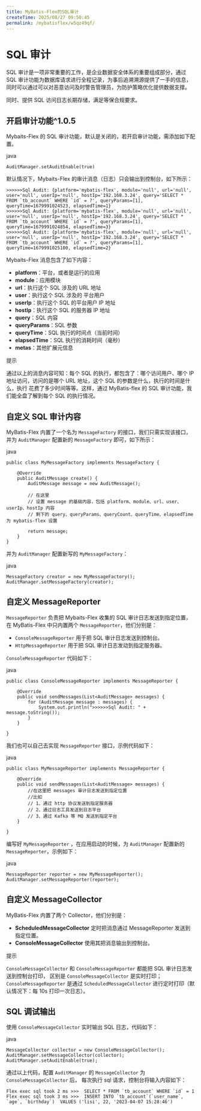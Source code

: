 ```yaml
---
title: MyBatis-Flex的SQL审计
createTime: 2025/08/27 09:50:45
permalink: /mybatisflex/w5qz49qf/
---
```

# SQL 审计

SQL 审计是一项非常重要的工作，是企业数据安全体系的重要组成部分，通过 SQL 审计功能为数据库请求进行全程记录，为事后追溯溯源提供了一手的信息，同时可以通过可以对恶意访问及时警告管理员，为防护策略优化提供数据支撑。

同时、提供 SQL 访问日志长期存储，满足等保合规要求。

## 开启审计功能^1.0.5

Mybaits-Flex 的 SQL 审计功能，默认是关闭的，若开启审计功能，需添加如下配置。

java

```
AuditManager.setAuditEnable(true)
```

默认情况下，Mybaits-Flex 的审计消息（日志）只会输出到控制台，如下所示：



```
>>>>>>Sql Audit: {platform='mybatis-flex', module='null', url='null', user='null', userIp='null', hostIp='192.168.3.24', query='SELECT * FROM `tb_account` WHERE `id` = ?', queryParams=[1], queryTime=1679991024523, elapsedTime=1}
>>>>>>Sql Audit: {platform='mybatis-flex', module='null', url='null', user='null', userIp='null', hostIp='192.168.3.24', query='SELECT * FROM `tb_account` WHERE `id` = ?', queryParams=[1], queryTime=1679991024854, elapsedTime=3}
>>>>>>Sql Audit: {platform='mybatis-flex', module='null', url='null', user='null', userIp='null', hostIp='192.168.3.24', query='SELECT * FROM `tb_account` WHERE `id` = ?', queryParams=[1], queryTime=1679991025100, elapsedTime=2}
```

Mybaits-Flex 消息包含了如下内容：

- **platform**：平台，或者是运行的应用
- **module**：应用模块
- **url**：执行这个 SQL 涉及的 URL 地址
- **user**：执行这个 SQL 涉及的 平台用户
- **userIp**：执行这个 SQL 的平台用户 IP 地址
- **hostIp**：执行这个 SQL 的服务器 IP 地址
- **query**：SQL 内容
- **queryParams**：SQL 参数
- **queryTime**：SQL 执行的时间点（当前时间）
- **elapsedTime**：SQL 执行的消耗时间（毫秒）
- **metas**：其他扩展元信息

提示

通过以上的消息内容可知：每个 SQL 的执行，都包含了：哪个访问用户、哪个 IP 地址访问，访问的是哪个 URL 地址，这个 SQL 的参数是什么，执行的时间是什么，执行 花费了多少时间等等。这样，通过 MyBatis-flex 的 SQL 审计功能，我们能全盘了解到每个 SQL 的执行情况。

## 自定义 SQL 审计内容

MyBatis-Flex 内置了一个名为 `MessageFactory` 的接口，我们只需实现该接口，并为 `AuditManager` 配置新的 `MessageFactory` 即可，如下所示：

java

```
public class MyMessageFactory implements MessageFactory {
    
    @Override
    public AuditMessage create() {
        AuditMessage message = new AuditMessage();
       
        // 在这里
        // 设置 message 的基础内容，包括 platform、module、url、user、userIp、hostIp 内容
        // 剩下的 query、queryParams、queryCount、queryTime、elapsedTime 为 mybatis-flex 设置
        
        return message;
    }
}
```

并为 `AuditManager` 配置新写的 `MyMessageFactory`：

java

```
MessageFactory creator = new MyMessageFactory();
AuditManager.setMessageFactory(creator);
```

## 自定义 MessageReporter

`MessageReporter` 负责把 Mybaits-Flex 收集的 SQL 审计日志发送到指定位置，在 MyBatis-Flex 中只内置两个 `MessageReporter`，他们分别是：

- `ConsoleMessageReporter` 用于把 SQL 审计日志发送到控制台。
- `HttpMessageReporter` 用于把 SQL 审计日志发动到指定服务器。

`ConsoleMessageReporter` 代码如下：

java

```
public class ConsoleMessageReporter implements MessageReporter {

    @Override
    public void sendMessages(List<AuditMessage> messages) {
        for (AuditMessage message : messages) {
            System.out.println(">>>>>>Sql Audit: " + message.toString());
        }
    }

}
```

我们也可以自己去实现 `MessageReporter` 接口，示例代码如下：

java

```
public class MyMessageReporter implements MessageReporter {

    @Override
    public void sendMessages(List<AuditMessage> messages) {
        //在这里把 messages 审计日志发送到指定位置
        //比如 
        // 1、通过 http 协议发送到指定服务器
        // 2、通过日志工具发送到日志平台
        // 3、通过 Kafka 等 MQ 发送到指定平台
    }

}
```

编写好 `MyMessageReporter` ，在应用启动的时候，为 `AuditManager` 配置新的 `MessageReporter`，示例如下：

java

```
MessageReporter reporter = new MyMessageReporter();
AuditManager.setMessageReporter(reporter);
```

## 自定义 MessageCollector

MyBatis-Flex 内置了两个 Collector，他们分别是：

- **ScheduledMessageCollector** 定时把消息通过 MessageReporter 发送到指定位置。
- **ConsoleMessageCollector** 使用其把消息输出到控制台。

提示

`ConsoleMessageCollector` 和 `ConsoleMessageReporter` 都能把 SQL 审计日志发送到控制台打印， 区别是 `ConsoleMessageCollector` 是实时打印；`ConsoleMessageReporter` 是通过 `ScheduledMessageCollector` 进行定时打印（默认情况下：每 10s 打印一次日志）。

## SQL 调试输出

使用 `ConsoleMessageCollector` 实时输出 SQL 日志，代码如下：

java

```
MessageCollector collector = new ConsoleMessageCollector();
AuditManager.setMessageCollector(collector);
AuditManager.setAuditEnable(true);
```

通过以上代码，配置 `AuditManager` 的 `MessageCollector` 为 `ConsoleMessageCollector` 后， 每次执行 sql 请求，控制台将输入内容如下：



```
Flex exec sql took 2 ms >>>  SELECT * FROM `tb_account` WHERE `id` = 1
Flex exec sql took 3 ms >>>  INSERT INTO `tb_account`(`user_name`, `age`, `birthday`)  VALUES ('lisi', 22, '2023-04-07 15:28:46')
```

